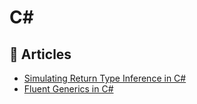 # C#

## 📕 Articles
- [Simulating Return Type Inference in C#](https://tyrrrz.me/blog/return-type-inference)
- [Fluent Generics in C#](https://tyrrrz.me/blog/fluent-generics)
